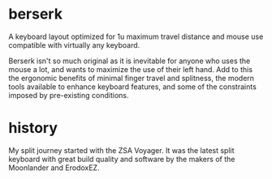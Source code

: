 # berserk
A keyboard layout optimized for 1u maximum travel distance and mouse use compatible with virtually any keyboard.

Berserk isn't so much original as it is inevitable for anyone who uses the mouse a lot, and wants to maximize the use of their left hand. Add to this the ergonomic benefits of minimal finger travel and splitness, the modern tools available to enhance keyboard features, and some of the constraints imposed by pre-existing conditions. 



# history

My split journey started with the ZSA Voyager. It was the latest split keyboard with great build quality and software by the makers of the Moonlander and ErodoxEZ.
